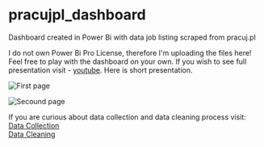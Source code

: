 # pracujpl_dashboard
Dashboard created in Power Bi with data job listing scraped from pracuj.pl

I do not own Power Bi Pro License, therefore I'm uploading the files here! Feel free to play with the dashboard on your own. If you wish to see full presentation visit - [youtube](https://youtu.be/a6uWmMRQqU0). Here is short presentation. 

![First page](https://github.com/user-attachments/assets/1ec17b5a-08e5-4704-a75f-bf9b7bb55eed)

![Secound page](https://github.com/user-attachments/assets/0d8c2fe3-ca93-4ee4-a971-057e8b8950db)

If you are curious about data collection and data cleaning process visit:
<br> [Data Collection](https://github.com/DokkaDok/job_listing_scraper)
<br> [Data Cleaning](https://www.kaggle.com/code/arturszledak/data-cleaning-pracujpl-job-listings)
